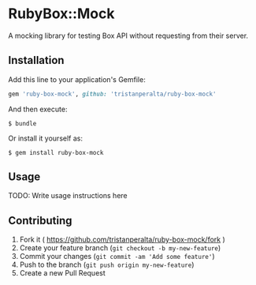# RubyBox::Mock

A mocking library for testing Box API without requesting from their server.

## Installation

Add this line to your application's Gemfile:

```ruby
gem 'ruby-box-mock', github: 'tristanperalta/ruby-box-mock'
```

And then execute:

    $ bundle

Or install it yourself as:

    $ gem install ruby-box-mock

## Usage

TODO: Write usage instructions here

## Contributing

1. Fork it ( https://github.com/tristanperalta/ruby-box-mock/fork )
2. Create your feature branch (`git checkout -b my-new-feature`)
3. Commit your changes (`git commit -am 'Add some feature'`)
4. Push to the branch (`git push origin my-new-feature`)
5. Create a new Pull Request
